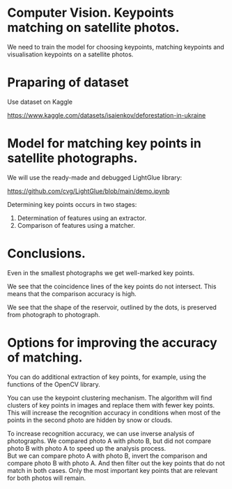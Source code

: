 # Computer Vision. Keypoints matching on satellite photos.

We need to train the model for choosing keypoints, matching keypoints and visualisation keypoints on a satellite photos. 

# Praparing of dataset

Use dataset on Kaggle

https://www.kaggle.com/datasets/isaienkov/deforestation-in-ukraine

# Model for matching key points in satellite photographs.

We will use the ready-made and debugged LightGlue library:

https://github.com/cvg/LightGlue/blob/main/demo.ipynb

Determining key points occurs in two stages:

1. Determination of features using an extractor.
2. Comparison of features using a matcher.

# Conclusions. 

Even in the smallest photographs we get well-marked key points.

We see that the coincidence lines of the key points do not intersect. This means that the comparison accuracy is high.

We see that the shape of the reservoir, outlined by the dots, is preserved from photograph to photograph.

# Options for improving the accuracy of matching.

You can do additional extraction of key points, for example, using the functions of the OpenCV library.

You can use the keypoint clustering mechanism. The algorithm will find clusters of key points in images and replace them with fewer key points. This will increase the recognition accuracy in conditions when most of the points in the second photo are hidden by snow or clouds.

To increase recognition accuracy, we can use inverse analysis of photographs. We compared photo A with photo B, but did not compare photo B with photo A to speed up the analysis process.  
But we can compare photo A with photo B, invert the comparison and compare photo B with photo A. And then filter out the key points that do not match in both cases. Only the most important key points that are relevant for both photos will remain.
